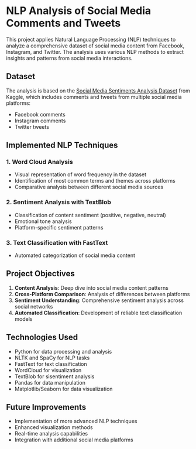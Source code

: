 # NLP Analysis of Social Media Comments and Tweets

This project applies Natural Language Processing (NLP) techniques to analyze a comprehensive dataset of social media content from Facebook, Instagram, and Twitter. The analysis uses various NLP methods to extract insights and patterns from social media interactions.

## Dataset

The analysis is based on the [Social Media Sentiments Analysis Dataset](https://www.kaggle.com/datasets/kashishparmar02/social-media-sentiments-analysis-dataset) from Kaggle, which includes comments and tweets from multiple social media platforms:
- Facebook comments
- Instagram comments
- Twitter tweets

## Implemented NLP Techniques

### 1. Word Cloud Analysis
- Visual representation of word frequency in the dataset
- Identification of most common terms and themes across platforms
- Comparative analysis between different social media sources

### 2. Sentiment Analysis with TextBlob
- Classification of content sentiment (positive, negative, neutral)
- Emotional tone analysis
- Platform-specific sentiment patterns

### 3. Text Classification with FastText
- Automated categorization of social media content

## Project Objectives

1. **Content Analysis**: Deep dive into social media content patterns
2. **Cross-Platform Comparison**: Analysis of differences between platforms
3. **Sentiment Understanding**: Comprehensive sentiment analysis across social networks
4. **Automated Classification**: Development of reliable text classification models

## Technologies Used

- Python for data processing and analysis
- NLTK and SpaCy for NLP tasks
- FastText for text classification
- WordCloud for visualization
- TextBlob for sìsentiment analysis
- Pandas for data manipulation
- Matplotlib/Seaborn for data visualization

## Future Improvements

- Implementation of more advanced NLP techniques
- Enhanced visualization methods
- Real-time analysis capabilities
- Integration with additional social media platforms
